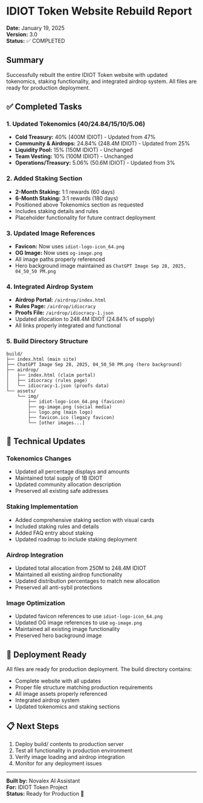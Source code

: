 # IDIOT Token Website Rebuild Report
**Date:** January 19, 2025  
**Version:** 3.0  
**Status:** ✅ COMPLETED

## Summary
Successfully rebuilt the entire IDIOT Token website with updated tokenomics, staking functionality, and integrated airdrop system. All files are ready for production deployment.

## ✅ Completed Tasks

### 1. Updated Tokenomics (40/24.84/15/10/5.06)
- **Cold Treasury:** 40% (400M IDIOT) - Updated from 47%
- **Community & Airdrops:** 24.84% (248.4M IDIOT) - Updated from 25%
- **Liquidity Pool:** 15% (150M IDIOT) - Unchanged
- **Team Vesting:** 10% (100M IDIOT) - Unchanged  
- **Operations/Treasury:** 5.06% (50.6M IDIOT) - Updated from 3%

### 2. Added Staking Section
- **2-Month Staking:** 1:1 rewards (60 days)
- **6-Month Staking:** 3:1 rewards (180 days)
- Positioned above Tokenomics section as requested
- Includes staking details and rules
- Placeholder functionality for future contract deployment

### 3. Updated Image References
- **Favicon:** Now uses `idiot-logo-icon_64.png`
- **OG Image:** Now uses `og-image.png`
- All image paths properly referenced
- Hero background image maintained as `ChatGPT Image Sep 28, 2025, 04_50_50 PM.png`

### 4. Integrated Airdrop System
- **Airdrop Portal:** `/airdrop/index.html`
- **Rules Page:** `/airdrop/idiocracy`
- **Proofs File:** `/airdrop/idiocracy-1.json`
- Updated allocation to 248.4M IDIOT (24.84% of supply)
- All links properly integrated and functional

### 5. Build Directory Structure
```
build/
├── index.html (main site)
├── ChatGPT Image Sep 28, 2025, 04_50_50 PM.png (hero background)
├── airdrop/
│   ├── index.html (claim portal)
│   ├── idiocracy (rules page)
│   └── idiocracy-1.json (proofs data)
└── assets/
    └── img/
        ├── idiot-logo-icon_64.png (favicon)
        ├── og-image.png (social media)
        ├── logo.png (main logo)
        ├── favicon.ico (legacy favicon)
        └── [other images...]
```

## 🔧 Technical Updates

### Tokenomics Changes
- Updated all percentage displays and amounts
- Maintained total supply of 1B IDIOT
- Updated community allocation description
- Preserved all existing safe addresses

### Staking Implementation
- Added comprehensive staking section with visual cards
- Included staking rules and details
- Added FAQ entry about staking
- Updated roadmap to include staking deployment

### Airdrop Integration
- Updated total allocation from 250M to 248.4M IDIOT
- Maintained all existing airdrop functionality
- Updated distribution percentages to match new allocation
- Preserved all anti-sybil protections

### Image Optimization
- Updated favicon references to use `idiot-logo-icon_64.png`
- Updated OG image references to use `og-image.png`
- Maintained all existing image functionality
- Preserved hero background image

## 🚀 Deployment Ready
All files are ready for production deployment. The build directory contains:
- Complete website with all updates
- Proper file structure matching production requirements
- All image assets properly referenced
- Integrated airdrop system
- Updated tokenomics and staking sections

## 📋 Next Steps
1. Deploy build/ contents to production server
2. Test all functionality in production environment
3. Verify image loading and airdrop integration
4. Monitor for any deployment issues

---
**Built by:** Novalex AI Assistant  
**For:** IDIOT Token Project  
**Status:** Ready for Production 🚀
